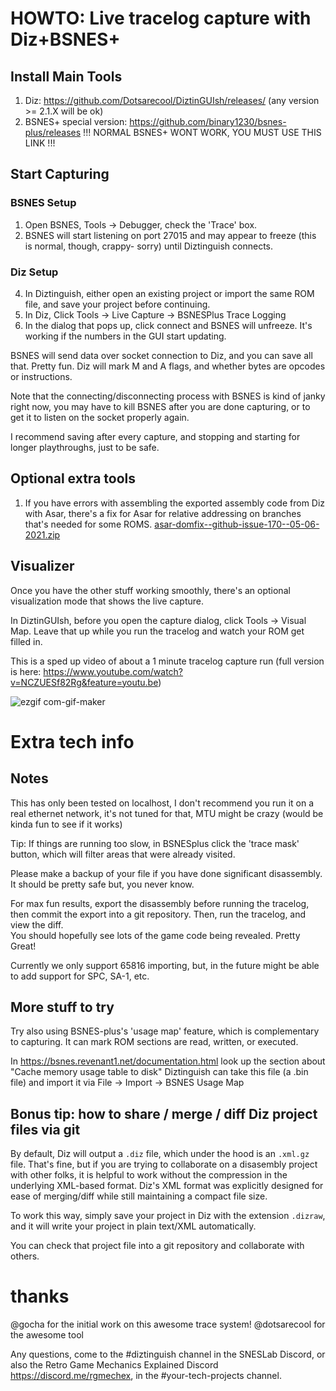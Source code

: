 # HOWTO: Live tracelog capture with Diz+BSNES+

## Install Main Tools
1. Diz: https://github.com/Dotsarecool/DiztinGUIsh/releases/ (any version >= 2.1.X will be ok)
2. BSNES+ special version: https://github.com/binary1230/bsnes-plus/releases !!! NORMAL BSNES+ WONT WORK, YOU MUST USE THIS LINK !!!

## Start Capturing

### BSNES Setup
1. Open BSNES, Tools -> Debugger, check the 'Trace' box. 
2. BSNES will start listening on port 27015 and may appear to freeze (this is normal, though, crappy- sorry) until Diztinguish connects.

### Diz Setup
4. In Diztinguish, either open an existing project or import the same ROM file, and save your project before continuing.
5. In Diz, Click Tools -> Live Capture -> BSNESPlus Trace Logging
6. In the dialog that pops up, click connect and BSNES will unfreeze. It's working if the numbers in the GUI start updating.

BSNES will send data over socket connection to Diz, and you can save all that. Pretty fun.  Diz will mark M and A flags, and whether bytes are opcodes or instructions.

Note that the connecting/disconnecting process with BSNES is kind of janky right now, you may have to kill BSNES after you are done capturing, or to get it to listen 
on the socket properly again.

I recommend saving after every capture, and stopping and starting for longer playthroughs, just to be safe.

## Optional extra tools
1. If you have errors with assembling the exported assembly code from Diz with Asar, there's a fix for Asar for relative addressing on branches that's needed for some ROMS. [asar-domfix--github-issue-170--05-06-2021.zip](https://github.com/Dotsarecool/DiztinGUIsh/files/6432707/asar-domfix--github-issue-170--05-06-2021.zip)

## Visualizer

Once you have the other stuff working smoothly, there's an optional visualization mode that shows the live capture.

In DiztinGUIsh, before you open the capture dialog, click Tools -> Visual Map. Leave that up while you run the tracelog and watch your ROM get filled in.

This is a sped up video of about a 1 minute tracelog capture run (full version is here: https://www.youtube.com/watch?v=NCZUESf82Rg&feature=youtu.be)

![ezgif com-gif-maker](https://user-images.githubusercontent.com/5413064/97286056-69033900-1819-11eb-925d-67e1bbce95a7.gif)

# Extra tech info

## Notes

This has only been tested on localhost, I don't recommend you run it on a real ethernet network, it's not tuned for that, MTU might be crazy (would be kinda fun to see if it works)

Tip: If things are running too slow, in BSNESplus click the 'trace mask' button, which will filter areas that were already visited.

Please make a backup of your file if you have done significant disassembly. It should be pretty safe but, you never know.

For max fun results, export the disassembly before running the tracelog, then commit the export into a git repository.  Then, run the tracelog, and view the diff.  
You should hopefully see lots of the game code being revealed. Pretty Great!

Currently we only support 65816 importing, but, in the future might be able to add support for SPC, SA-1, etc.

## More stuff to try

Try also using BSNES-plus's 'usage map' feature, which is complementary to capturing. It can mark ROM sections are read, written, or executed.

In https://bsnes.revenant1.net/documentation.html look up the section about "Cache memory usage table to disk"
Diztinguish can take this file (a .bin file) and import it via File -> Import -> BSNES Usage Map

## Bonus tip: how to share / merge / diff Diz project files via git

By default, Diz will output a ```.diz``` file, which under the hood is an ```.xml.gz``` file.  That's fine, but if you are trying to collaborate on a disasembly project with other folks, it is helpful to work without the compression in the underlying XML-based format.  Diz's XML format was explicitly designed for ease of merging/diff while still maintaining a compact file size.

To work this way, simply save your project in Diz with the extension ```.dizraw```, and it will write your project in plain text/XML automatically.

You can check that project file into a git repository and collaborate with others.

# thanks 
@gocha for the initial work on this awesome trace system! @dotsarecool for the awesome tool

Any questions, come to the #diztinguish channel in the SNESLab Discord,
or also the Retro Game Mechanics Explained Discord https://discord.me/rgmechex, in the #your-tech-projects channel.
